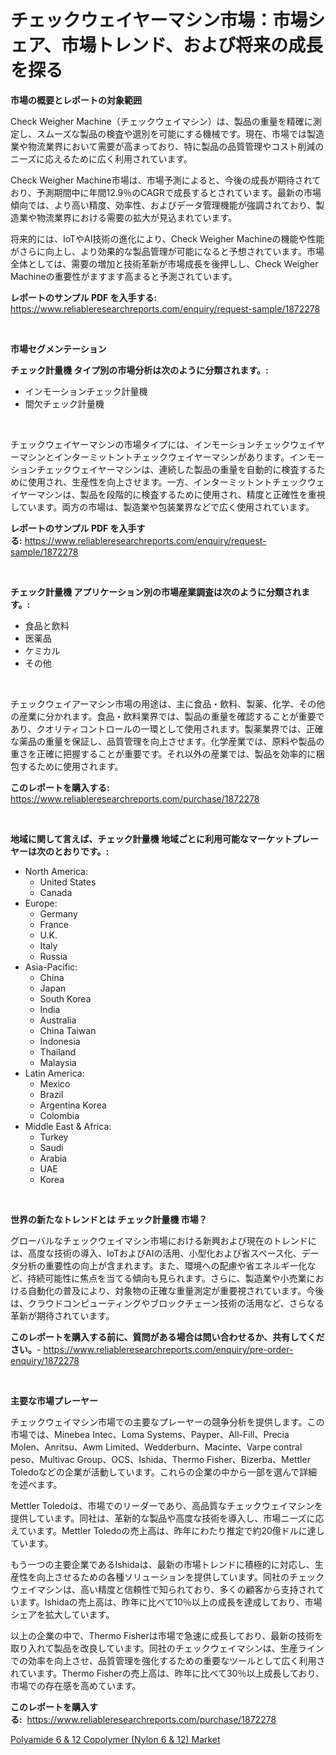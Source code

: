 <p><h1>チェックウェイヤーマシン市場：市場シェア、市場トレンド、および将来の成長を探る</h1></p><p><strong>市場の概要とレポートの対象範囲</strong></p>
<p><p>Check Weigher Machine（チェックウェイマシン）は、製品の重量を精確に測定し、スムーズな製品の検査や選別を可能にする機械です。現在、市場では製造業や物流業界において需要が高まっており、特に製品の品質管理やコスト削減のニーズに応えるために広く利用されています。</p><p>Check Weigher Machine市場は、市場予測によると、今後の成長が期待されており、予測期間中に年間12.9％のCAGRで成長するとされています。最新の市場傾向では、より高い精度、効率性、およびデータ管理機能が強調されており、製造業や物流業界における需要の拡大が見込まれています。</p><p>将来的には、IoTやAI技術の進化により、Check Weigher Machineの機能や性能がさらに向上し、より効果的な製品管理が可能になると予想されています。市場全体としては、需要の増加と技術革新が市場成長を後押しし、Check Weigher Machineの重要性がますます高まると予測されています。</p></p>
<p><strong>レポートのサンプル PDF を入手する:</strong> <a href="https://www.reliableresearchreports.com/enquiry/request-sample/1872278">https://www.reliableresearchreports.com/enquiry/request-sample/1872278</a></p>
<p>&nbsp;</p>
<p><strong>市場セグメンテーション</strong></p>
<p><strong>チェック計量機 タイプ別の市場分析は次のように分類されます。:</strong></p>
<p><ul><li>インモーションチェック計量機</li><li>間欠チェック計量機</li></ul></p>
<p>&nbsp;</p>
<p><p>チェックウェイヤーマシンの市場タイプには、インモーションチェックウェイヤーマシンとインターミットントチェックウェイヤーマシンがあります。インモーションチェックウェイヤーマシンは、連続した製品の重量を自動的に検査するために使用され、生産性を向上させます。一方、インターミットントチェックウェイヤーマシンは、製品を段階的に検査するために使用され、精度と正確性を重視しています。両方の市場は、製造業や包装業界などで広く使用されています。</p></p>
<p><strong>レポートのサンプル PDF を入手する:</strong>&nbsp;<a href="https://www.reliableresearchreports.com/enquiry/request-sample/1872278">https://www.reliableresearchreports.com/enquiry/request-sample/1872278</a></p>
<p>&nbsp;</p>
<p><strong> チェック計量機 アプリケーション別の市場産業調査は次のように分類されます。:</strong></p>
<p><ul><li>食品と飲料</li><li>医薬品</li><li>ケミカル</li><li>その他</li></ul></p>
<p>&nbsp;</p>
<p><p>チェックウェイアーマシン市場の用途は、主に食品・飲料、製薬、化学、その他の産業に分かれます。食品・飲料業界では、製品の重量を確認することが重要であり、クオリティコントロールの一環として使用されます。製薬業界では、正確な薬品の重量を保証し、品質管理を向上させます。化学産業では、原料や製品の重さを正確に把握することが重要です。それ以外の産業では、製品を効率的に梱包するために使用されます。</p></p>
<p><strong>このレポートを購入する:</strong>&nbsp; <a href="https://www.reliableresearchreports.com/purchase/1872278">https://www.reliableresearchreports.com/purchase/1872278</a></p>
<p>&nbsp;</p>
<p><strong>地域に関して言えば、チェック計量機 地域ごとに利用可能なマーケットプレーヤーは次のとおりです。:</strong></p>
<p><ul>
    <li>
        North America:
        <ul>
            <li>United States</li>
            <li>Canada</li>
        </ul>
    </li>
    <li>
        Europe:
        <ul>
            <li>Germany</li>
            <li>France</li>
            <li>U.K.</li>
            <li>Italy</li>
            <li>Russia</li>
        </ul>
    </li>
    <li>
        Asia-Pacific:
        <ul>
            <li>China</li>
            <li>Japan</li>
            <li>South Korea</li>
            <li>India</li>
            <li>Australia</li>
            <li>China Taiwan</li>
            <li>Indonesia</li>
            <li>Thailand</li>
            <li>Malaysia</li>
        </ul>
    </li>
    <li>
        Latin America:
        <ul>
            <li>Mexico</li>
            <li>Brazil</li>
            <li>Argentina Korea</li>
            <li>Colombia</li>
        </ul>
    </li>
    <li>
        Middle East & Africa:
        <ul>
            <li>Turkey</li>
            <li>Saudi</li>
            <li>Arabia</li>
            <li>UAE</li>
            <li>Korea</li>
        </ul>
    </li>
    </ul></p>
<p>&nbsp;</p>
<p><strong>世界の新たなトレンドとは チェック計量機 市場？</strong></p>
<p><p>グローバルなチェックウェイマシン市場における新興および現在のトレンドには、高度な技術の導入、IoTおよびAIの活用、小型化および省スペース化、データ分析の重要性の向上が含まれます。また、環境への配慮や省エネルギー化など、持続可能性に焦点を当てる傾向も見られます。さらに、製造業や小売業における自動化の普及により、対象物の正確な重量測定が重要視されています。今後は、クラウドコンピューティングやブロックチェーン技術の活用など、さらなる革新が期待されています。</p></p>
<p><strong>このレポートを購入する前に、質問がある場合は問い合わせるか、共有してください。</strong>- <a href="https://www.reliableresearchreports.com/enquiry/pre-order-enquiry/1872278">https://www.reliableresearchreports.com/enquiry/pre-order-enquiry/1872278</a></p>
<p>&nbsp;</p>
<p><strong>主要な市場プレーヤー</strong></p>
<p><p>チェックウェイマシン市場での主要なプレーヤーの競争分析を提供します。この市場では、Minebea Intec、Loma Systems、Payper、All-Fill、Precia Molen、Anritsu、Awm Limited、Wedderburn、Macinte、Varpe contral peso、Multivac Group、OCS、Ishida、Thermo Fisher、Bizerba、Mettler Toledoなどの企業が活動しています。これらの企業の中から一部を選んで詳細を述べます。</p><p>Mettler Toledoは、市場でのリーダーであり、高品質なチェックウェイマシンを提供しています。同社は、革新的な製品や高度な技術を導入し、市場ニーズに応えています。Mettler Toledoの売上高は、昨年にわたり推定で約20億ドルに達しています。</p><p>もう一つの主要企業であるIshidaは、最新の市場トレンドに積極的に対応し、生産性を向上させるための各種ソリューションを提供しています。同社のチェックウェイマシンは、高い精度と信頼性で知られており、多くの顧客から支持されています。Ishidaの売上高は、昨年に比べて10％以上の成長を達成しており、市場シェアを拡大しています。</p><p>以上の企業の中で、Thermo Fisherは市場で急速に成長しており、最新の技術を取り入れて製品を改良しています。同社のチェックウェイマシンは、生産ラインでの効率を向上させ、品質管理を強化するための重要なツールとして広く利用されています。Thermo Fisherの売上高は、昨年に比べて30％以上成長しており、市場での存在感を高めています。</p></p>
<p><strong>このレポートを購入する:</strong>&nbsp;&nbsp;<a href="https://www.reliableresearchreports.com/purchase/1872278">https://www.reliableresearchreports.com/purchase/1872278</a></p>
<p><p><a href="https://github.com/Sherrillcrooksxa8i18ucf2m/Market-Research-Report-List-1/blob/main/polyamide-6-12-copolymer-nylon-6-12-market.md">Polyamide 6 & 12 Copolymer (Nylon 6 & 12) Market</a></p></p>